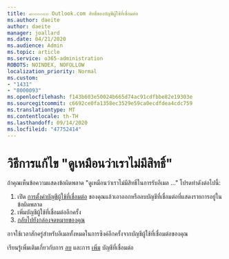 ```yaml
---
title: ๘๐๐๐๐๙๓ Outlook.com สิทธิ์ของบัญชีผู้ใช้ที่เชื่อมต่อ
ms.author: daeite
author: daeite
manager: joallard
ms.date: 04/21/2020
ms.audience: Admin
ms.topic: article
ms.service: o365-administration
ROBOTS: NOINDEX, NOFOLLOW
localization_priority: Normal
ms.custom:
- "1431"
- "8000093"
ms.openlocfilehash: f143b603e50024b665d74ac91cdfbbe82e19303e
ms.sourcegitcommit: c6692ce0fa1358ec3529e59ca0ecdfdea4cdc759
ms.translationtype: MT
ms.contentlocale: th-TH
ms.lasthandoff: 09/14/2020
ms.locfileid: "47752414"
---
```

# <a name="how-to-fix-it-looks-like-we-dont-have-permission"></a>วิธีการแก้ไข "ดูเหมือนว่าเราไม่มีสิทธิ์"

ถ้าคุณเห็นข้อความแสดงข้อผิดพลาด "ดูเหมือนว่าเราไม่มีสิทธิ์ในการรับอีเมล ..." โปรดทำดังต่อไปนี้:

1. เปิด [การตั้งค่าบัญชีผู้ใช้ที่เชื่อมต่อ](https://outlook.live.com/mail/options/mail/accounts) ของคุณแล้วเอาออกหรือลบบัญชีที่เชื่อมต่อที่แสดงรายการอยู่ในข้อผิดพลาด
2. เพิ่มบัญชีผู้ใช้ที่เชื่อมต่ออีกครั้ง
3. [กลับไปยังกล่องจดหมายของคุณ](https://outlook.live.com/mail/inbox)

อาจใช้เวลาสักครู่สำหรับอีเมลทั้งหมดในการซิงค์อีกครั้งจากบัญชีผู้ใช้ที่เชื่อมต่อของคุณ

เรียนรู้เพิ่มเติมเกี่ยวกับการ [ลบ](https://support.office.com/article/0b9a6b95-ff1b-46c1-bf60-d6b3b82c5ac8?wt.mc_id=Office_Outlook_com_Alchemy) และการ [เพิ่ม](https://support.office.com/article/c5224df4-5885-4e79-91ba-523aa743f0ba?wt.mc_id=Office_Outlook_com_Alchemy) บัญชีที่เชื่อมต่อ